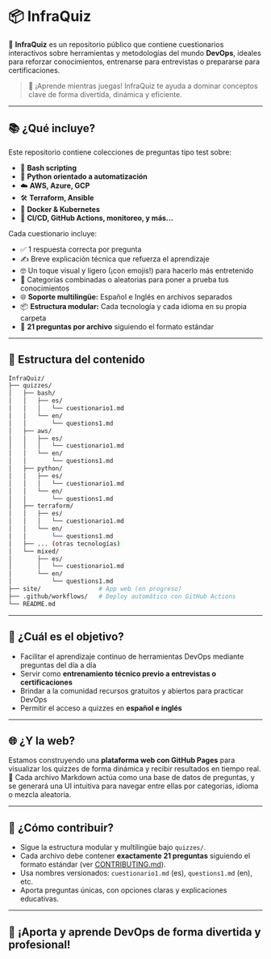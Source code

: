 # 📦 InfraQuiz

🚀 **InfraQuiz** es un repositorio público que contiene cuestionarios interactivos sobre herramientas y metodologías del mundo **DevOps**, ideales para reforzar conocimientos, entrenarse para entrevistas o prepararse para certificaciones.

> 🧠 ¡Aprende mientras juegas! InfraQuiz te ayuda a dominar conceptos clave de forma divertida, dinámica y eficiente.

---

## 📚 ¿Qué incluye?

Este repositorio contiene colecciones de preguntas tipo test sobre:

- 🐚 **Bash scripting**
- 🐍 **Python orientado a automatización**
- ☁️ **AWS, Azure, GCP**
- 🛠️ **Terraform, Ansible**
- 🐳 **Docker & Kubernetes**
- 🧪 **CI/CD, GitHub Actions, monitoreo, y más...**

Cada cuestionario incluye:

- ✅ 1 respuesta correcta por pregunta  
- ✍️ Breve explicación técnica que refuerza el aprendizaje  
- 🤓 Un toque visual y ligero (¡con emojis!) para hacerlo más entretenido  
- 🔀 Categorías combinadas o aleatorias para poner a prueba tus conocimientos  
- 🌐 **Soporte multilingüe:** Español e Inglés en archivos separados
- 📦 **Estructura modular:** Cada tecnología y cada idioma en su propia carpeta
- 📄 **21 preguntas por archivo** siguiendo el formato estándar

---

## 📁 Estructura del contenido

```bash
InfraQuiz/
├── quizzes/
│   ├── bash/
│   │   ├── es/
│   │   │   └── cuestionario1.md
│   │   └── en/
│   │       └── questions1.md
│   ├── aws/
│   │   ├── es/
│   │   │   └── cuestionario1.md
│   │   └── en/
│   │       └── questions1.md
│   ├── python/
│   │   ├── es/
│   │   │   └── cuestionario1.md
│   │   └── en/
│   │       └── questions1.md
│   ├── terraform/
│   │   ├── es/
│   │   │   └── cuestionario1.md
│   │   └── en/
│   │       └── questions1.md
│   ├── ... (otras tecnologías)
│   └── mixed/
│       ├── es/
│       │   └── cuestionario1.md
│       └── en/
│           └── questions1.md
├── site/                # App web (en progreso)
├── .github/workflows/   # Deploy automático con GitHub Actions
└── README.md
```

---

## 🎯 ¿Cuál es el objetivo?

- Facilitar el aprendizaje continuo de herramientas DevOps mediante preguntas del día a día
- Servir como **entrenamiento técnico previo a entrevistas o certificaciones**
- Brindar a la comunidad recursos gratuitos y abiertos para practicar DevOps
- Permitir el acceso a quizzes en **español e inglés**

---

## 🌐 ¿Y la web?

Estamos construyendo una **plataforma web con GitHub Pages** para visualizar los quizzes de forma dinámica y recibir resultados en tiempo real.  
📌 Cada archivo Markdown actúa como una base de datos de preguntas, y se generará una UI intuitiva para navegar entre ellas por categorías, idioma o mezcla aleatoria.

---

## 📝 ¿Cómo contribuir?

- Sigue la estructura modular y multilingüe bajo `quizzes/`.
- Cada archivo debe contener **exactamente 21 preguntas** siguiendo el formato estándar (ver [CONTRIBUTING.md](CONTRIBUTING.md)).
- Usa nombres versionados: `cuestionario1.md` (es), `questions1.md` (en), etc.
- Aporta preguntas únicas, con opciones claras y explicaciones educativas.

---

## 🚀 ¡Aporta y aprende DevOps de forma divertida y profesional!
